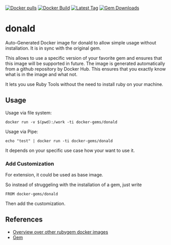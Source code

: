[![Docker pulls](https://img.shields.io/docker/pulls/rubygem/donald.svg)](https://hub.docker.com/r/rubygem/donald/)
[![Docker Build](https://img.shields.io/docker/automated/rubygem/donald.svg)](https://hub.docker.com/r/rubygem/donald/)
[![Latest Tag](https://img.shields.io/github/tag/docker-rubygem/donald.svg)](https://hub.docker.com/r/rubygem/donald/)
[![Gem Downloads](https://img.shields.io/gem/dt/donald.svg)](https://rubygems.org/gems/donald/)
# donald

Auto-Generated Docker image for donald to allow simple usage without installation.
It is in sync with the original gem.

This allows to use a specific version of your favorite gem and ensures that this image will be supported in future.
The image is generated automatically from a github repository by Docker Hub.
This ensures that you exactly know what is in the image and what not.

It lets you use Ruby Tools without the need to install ruby on your machine.

## Usage

Usage via file system:

`docker run -v $(pwd):/work -ti docker-gems/donald`

Usage via Pipe:

`echo "test" | docker run -ti docker-gems/donald`

It depends on your specific use case how your want to use it.

### Add Customization

For extension, it could be used as base image.

So instead of struggeling with the installation of a gem, just write

`FROM docker-gems/donald`

Then add the customization.

## References

 - [Overview over other rubygem docker images](https://github.com/thinkbot/docker-rubygem)
 - [Gem](https://rubygems.org/gems/donald/)
